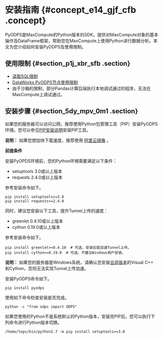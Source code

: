 # 安装指南 {#concept_e14_gjf_cfb .concept}

PyODPS是MaxCompute的Python版本的SDK，提供对MaxCompute对象的基本操作及DataFrame框架，帮助您在MaxCompute上使用Python进行数据分析。本文为您介绍如何安装PyODPS及使用限制。

## 使用限制 {#section_p1j_xbr_sfb .section}

-   [读取SQL限制](cn.zh-CN/开发/PyODPS/基本操作/SQL.md#section_p3z_1sm_cfb)
-   [DataWorks PyODPS节点使用限制](cn.zh-CN/开发/PyODPS/工具平台使用指南/在DataWorks上使用PyODPS.md#section_ixn_ypg_cfb)
-   由于沙箱的限制，部分Pandas计算后端执行本地调试通过的程序，无法在MaxCompute上调试通过。

## 安装步骤 {#section_5dy_mpv_0m1 .section}

如果您的服务器可以访问公网，推荐使用Python包管理工具（PIP）安装PyODPS环境。您可以参见[PIP安装说明](https://pip.pypa.io/en/stable/installing/)安装PIP工具。

**说明：** 如果您想加快下载速度，推荐使用 [阿里云镜像](https://mirrors.aliyun.com/pypi/) 。

**前提条件**

安装PyOPDS环境前，您的Python环境需要满足以下条件：

-   setuptools 3.0或以上版本
-   requests 2.4.0或以上版本

参考安装命令如下。

``` {#codeblock_unx_31v_248}
pip install setuptools>=3.0
pip install requests>=2.4.0
```

同时，建议您安装以下工具，提升Tunnel上传的速度：

-   greenlet 0.4.10或以上版本
-   cython 0.19.0或以上版本

参考安装命令如下。

``` {#codeblock_9rz_75a_5t3}
pip install greenlet>=0.4.10  # 可选，安装后能加速Tunnel上传。
pip install cython>=0.19.0  # 可选，不建议Windows用户安装。
```

**说明：** 如果您的服务器是Windows系统，请确认您安装[合适版本](https://wiki.python.org/moin/WindowsCompilers)的Visual C++ 和Cython，否则无法实现Tunnel上传加速。

安装PyODPS命令如下。

``` {#codeblock_o98_9fd_wpv}
pip install pyodps
```

使用如下命令检查安装是否完成。

``` {#codeblock_ck7_2lj_p0e}
python -c "from odps import ODPS"
```

如果您使用的Python不是系统默认的Python版本，安装完PIP后，您可以执行下列命令进行Python版本切换。

``` {#codeblock_kqx_wzo_hrt}
/home/tops/bin/python2.7 -m pip install setuptools>=3.0
```


